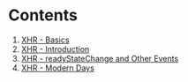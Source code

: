 # Contents
1. [XHR - Basics](./ajax/README.md)
2. [XHR - Introduction](./1-introduction/article.md)
3. [XHR - readyStateChange and Other Events](./2-ready-st-ch/article.md)
4. [XHR - Modern Days](./2-modern-days/article.md)